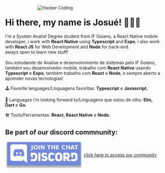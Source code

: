 <img src="https://github.com/JosueCesar/JosueCesar/blob/main/images/hacking.gif" min-width="400px" max-width="400px" width="400px" align="right" alt="Hacker Coding">

<div>
  <h1>Hi there, my name is Josué! 🙋🏻‍♂️</h1>

  <p align="left">
    I'm a System Analist Degree student from IF Goiano, a React Native mobile developer, i work with
    <strong>React Native</strong> using <strong>Typescript</strong> and <strong>Expo</strong>, i also work with <strong>React JS</strong> for Web Development and <strong>Node</strong> for back-end.<br/>aways open to learn new stuff!
    <br/><br/>
    Sou estudande de Analise e desenvolvimento de sistemas pelo IF Goiano, também sou desenvolvedor mobile, trabalho com <strong>React Native</strong> usando <strong>Typescript</strong> e <strong>Expo</strong>, também trabalho com <strong>React</strong> e <strong>Node</strong>, e sempre aberto a aprender novas tecnologias!
  </p>

  <p align="left">
    🕹 Favorite languages/Linguagens favoritas: <strong>Typescript</strong> e <strong>Javascript.</strong>
  </p>

  <p align="left">
    🎯 Languages i'm looking forward to/Linguagens que estou de olho: <strong>Elm, Dart</strong> e <strong>Go.</strong>
  </p>

  <p align="left">
    🛠 Tools/Ferramentas: <strong>React, React Native</strong> e <strong>Node.</strong>
  </p>
</div>

<div align="left">
  <h2>Be part of our discord commnunity:</h2>

  <img src="https://github.com/JosueCesar/JosueCesar/blob/main/images/discord_badge.png" min-width="250px" max-width="250px" width="250px" align="center" alt="discord badge">
  <a href="http://discord.gg/qdRneg87Br">
    click here to access our community
  </a>
</div>
